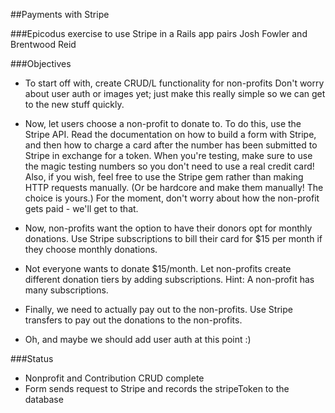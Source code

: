 ##Payments with Stripe

###Epicodus exercise to use Stripe in a Rails app
pairs Josh Fowler and Brentwood Reid

###Objectives
* To start off with, create CRUD/L functionality for non-profits Don't worry about user auth or images yet; just make this really simple so we can get to the new stuff quickly.

* Now, let users choose a non-profit to donate to. To do this, use the Stripe API. Read the documentation on how to build a form with Stripe, and then how to charge a card after the number has been submitted to Stripe in exchange for a token. When you're testing, make sure to use the magic testing numbers so you don't need to use a real credit card! Also, if you wish, feel free to use the Stripe gem rather than making HTTP requests manually. (Or be hardcore and make them manually! The choice is yours.) For the moment, don't worry about how the non-profit gets paid - we'll get to that.

* Now, non-profits want the option to have their donors opt for monthly donations. Use Stripe subscriptions to bill their card for $15 per month if they choose monthly donations.

* Not everyone wants to donate $15/month. Let non-profits create different donation tiers by adding subscriptions. Hint: A non-profit has many subscriptions.

* Finally, we need to actually pay out to the non-profits. Use Stripe transfers to pay out the donations to the non-profits.

* Oh, and maybe we should add user auth at this point :)

###Status
* Nonprofit and Contribution CRUD complete
* Form sends request to Stripe and records the stripeToken to the database
